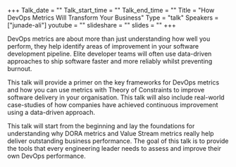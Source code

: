 +++
Talk_date = ""
Talk_start_time = ""
Talk_end_time = ""
Title = "How DevOps Metrics Will Transform Your Business"
Type = "talk"
Speakers = ["junade-ali"]
youtube = ""
slideshare = ""
slides = ""
+++

DevOps metrics are about more than just understanding how well you perform, they help identify areas of improvement in your software development pipeline. Elite developer teams will often use data-driven approaches to ship software faster and more reliably whilst preventing burnout.

This talk will provide a primer on the key frameworks for DevOps metrics and how you can use metrics with Theory of Constraints to improve software delivery in your organisation. This talk will also include real-world case-studies of how companies have achieved continuous improvement using a data-driven approach.

This talk will start from the beginning and lay the foundations for understanding why DORA metrics and Value Stream metrics really help deliver outstanding business performance. The goal of this talk is to provide the tools that every engineering leader needs to assess and improve their own DevOps performance.